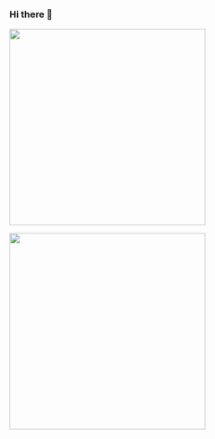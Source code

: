 ### Hi there 👋

<p>
  <a href="https://vaunt.dev">
    <img src="https://api.vaunt.dev/v1/github/entities/jeff1010322/contributions?format=svg&private=true" width="350" />
  </a>
</p>

<p>
  <img src="https://api.vaunt.dev/v1/github/entities/jeff1010322/achievements?format=svg&limit=3" width="350" />
</p>
